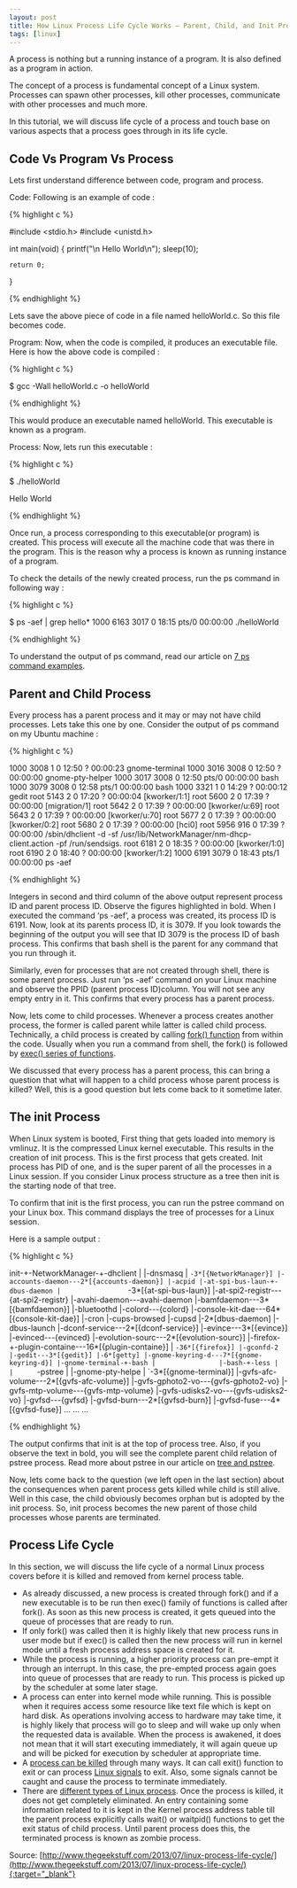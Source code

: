 ```yaml
---
layout: post
title: How Linux Process Life Cycle Works – Parent, Child, and Init Process
tags: [linux]
---
```


A process is nothing but a running instance of a program. It is also defined as a program in action.

The concept of a process is fundamental concept of a Linux system. Processes can spawn other processes, kill other processes, communicate with other processes and much more.

In this tutorial, we will discuss life cycle of a process and touch base on various aspects that a process goes through in its life cycle.

## Code Vs Program Vs Process

Lets first understand difference between code, program and process.

Code: Following is an example of code :

{% highlight c %}

#include <stdio.h>
#include <unistd.h>

int main(void)
{
    printf("\n Hello World\n");
    sleep(10);

    return 0;
}

{% endhighlight %}

Lets save the above piece of code in a file named helloWorld.c. So this file becomes code.

Program: Now, when the code is compiled, it produces an executable file. Here is how the above code is compiled :

{% highlight c %}

$ gcc -Wall helloWorld.c -o helloWorld

{% endhighlight %}

This would produce an executable named helloWorld. This executable is known as a program.

Process: Now, lets run this executable :

{% highlight c %}

$ ./helloWorld 

Hello World

{% endhighlight %}

Once run, a process corresponding to this executable(or program) is created. This process will execute all the machine code that was there in the program. This is the reason why a process is known as running instance of a program.

To check the details of the newly created process, run the ps command in following way :

{% highlight c %}

$ ps -aef | grep hello*
1000      6163  3017  0 18:15 pts/0    00:00:00 ./helloWorld

{% endhighlight %}

To understand the output of ps command, read our article on [7 ps command examples](http://www.thegeekstuff.com/2011/04/ps-command-examples/).

## Parent and Child Process

Every process has a parent process and it may or may not have child processes. Lets take this one by one. Consider the output of ps command on my Ubuntu machine :

{% highlight c %}

1000      3008     1  0 12:50 ?        00:00:23 gnome-terminal
1000      3016  3008  0 12:50 ?        00:00:00 gnome-pty-helper
1000      3017  3008  0 12:50 pts/0    00:00:00 bash
1000      3079  3008  0 12:58 pts/1    00:00:00 bash
1000      3321     1  0 14:29 ?        00:00:12 gedit
root      5143     2  0 17:20 ?        00:00:04 [kworker/1:1]
root      5600     2  0 17:39 ?        00:00:00 [migration/1]
root      5642     2  0 17:39 ?        00:00:00 [kworker/u:69]
root      5643     2  0 17:39 ?        00:00:00 [kworker/u:70]
root      5677     2  0 17:39 ?        00:00:00 [kworker/0:2]
root      5680     2  0 17:39 ?        00:00:00 [hci0]
root      5956   916  0 17:39 ?        00:00:00 /sbin/dhclient -d -sf /usr/lib/NetworkManager/nm-dhcp-client.action -pf /run/sendsigs.
root      6181     2  0 18:35 ?        00:00:00 [kworker/1:0]
root      6190     2  0 18:40 ?        00:00:00 [kworker/1:2]
1000      6191  3079  0 18:43 pts/1    00:00:00 ps -aef

{% endhighlight %}

Integers in second and third column of the above output represent process ID and parent process ID. Observe the figures highlighted in bold. When I executed the command ‘ps -aef’, a process was created, its process ID is 6191. Now, look at its parents process ID, it is 3079. If you look towards the beginning of the output you will see that ID 3079 is the process ID of bash process. This confirms that bash shell is the parent for any command that you run through it.

Similarly, even for processes that are not created through shell, there is some parent process. Just run ‘ps -aef’ command on your Linux machine and observe the PPID (parent process ID)column. You will not see any empty entry in it. This confirms that every process has a parent process.

Now, lets come to child processes. Whenever a process creates another process, the former is called parent while latter is called child process. Technically, a child process is created by calling [fork() function](http://www.thegeekstuff.com/2012/05/c-fork-function/) from within the code. Usually when you run a command from shell, the fork() is followed by [exec() series of functions](http://www.thegeekstuff.com/2012/03/c-process-control-functions/).

We discussed that every process has a parent process, this can bring a question that what will happen to a child process whose parent process is killed? Well, this is a good question but lets come back to it sometime later.

## The init Process

When Linux system is booted, First thing that gets loaded into memory is vmlinuz. It is the compressed Linux kernel executable. This results in the creation of init process. This is the first process that gets created. Init process has PID of one, and is the super parent of all the processes in a Linux session. If you consider Linux process structure as a tree then init is the starting node of that tree.

To confirm that init is the first process, you can run the pstree command on your Linux box. This command displays the tree of processes for a Linux session.

Here is a sample output :

{% highlight c %}

init-+-NetworkManager-+-dhclient
     |                |-dnsmasq
     |                `-3*[{NetworkManager}]
     |-accounts-daemon---2*[{accounts-daemon}]
     |-acpid
     |-at-spi-bus-laun-+-dbus-daemon
     |                 `-3*[{at-spi-bus-laun}]
     |-at-spi2-registr---{at-spi2-registr}
     |-avahi-daemon---avahi-daemon
     |-bamfdaemon---3*[{bamfdaemon}]
     |-bluetoothd
     |-colord---{colord}
     |-console-kit-dae---64*[{console-kit-dae}]
     |-cron
     |-cups-browsed
     |-cupsd
     |-2*[dbus-daemon]
     |-dbus-launch
     |-dconf-service---2*[{dconf-service}]
     |-evince---3*[{evince}]
     |-evinced---{evinced}
     |-evolution-sourc---2*[{evolution-sourc}]
     |-firefox-+-plugin-containe---16*[{plugin-containe}]
     |         `-36*[{firefox}]
     |-gconfd-2
     |-gedit---3*[{gedit}]
     |-6*[getty]
     |-gnome-keyring-d---7*[{gnome-keyring-d}]
     |-gnome-terminal-+-bash
     |                |-bash-+-less
     |                |      `-pstree
     |                |-gnome-pty-helpe
     |                `-3*[{gnome-terminal}]
     |-gvfs-afc-volume---2*[{gvfs-afc-volume}]
     |-gvfs-gphoto2-vo---{gvfs-gphoto2-vo}
     |-gvfs-mtp-volume---{gvfs-mtp-volume}
     |-gvfs-udisks2-vo---{gvfs-udisks2-vo}
     |-gvfsd---{gvfsd}
     |-gvfsd-burn---2*[{gvfsd-burn}]
     |-gvfsd-fuse---4*[{gvfsd-fuse}]
     ...
     ...
     ...

{% endhighlight %}

The output confirms that init is at the top of process tree. Also, if you observe the text in bold, you will see the complete parent child relation of pstree process. Read more about pstree in our article on [tree and pstree](http://www.thegeekstuff.com/2009/03/tree-and-pstree-visualize-unix-processes-and-directories-in-hierarchical-structure/).

Now, lets come back to the question (we left open in the last section) about the consequences when parent process gets killed while child is still alive. Well in this case, the child obviously becomes orphan but is adopted by the init process. So, init process becomes the new parent of those child processes whose parents are terminated.

## Process Life Cycle

In this section, we will discuss the life cycle of a normal Linux process covers before it is killed and removed from kernel process table.

- As already discussed, a new process is created through fork() and if a new executable is to be run then exec() family of functions is called after fork().  As soon as this new process is created, it gets queued into the queue of processes that are ready to run.
- If only fork() was called then it is highly likely that new process runs in user mode but if exec() is called then the new process will run in kernel mode until a fresh process address space is created for it.
- While the process is running, a higher priority process can pre-empt it through an interrupt. In this case, the pre-empted process again goes into queue of processes that are ready to run. This process is picked up by the scheduler at some later stage.
- A process can enter into kernel mode while running. This is possible when it requires access some resource like text file which is kept on hard disk. As operations involving access to hardware may take time, it is highly likely that process will go to sleep and will wake up only when the requested data is available.  When the process is awakened, it does not mean that it will start executing immediately, it will again queue up and will be picked for execution by scheduler at appropriate time.
- A [process can be killed](http://www.thegeekstuff.com/2009/12/4-ways-to-kill-a-process-kill-killall-pkill-xkill/) through many ways. It can call exit() function to exit or can process [Linux signals](http://www.thegeekstuff.com/2012/03/catch-signals-sample-c-code/) to exit. Also, some signals cannot be caught and cause the process to terminate immediately.
- There are [different types of Linux process](http://www.thegeekstuff.com/2012/02/unix-process-overview/). Once the process is killed, it does not get completely eliminated. An entry containing some information related to it is kept in the Kernel process address table till the parent process explicitly calls wait() or waitpid() functions to get the exit status of child process. Until parent process does this, the terminated process is known as zombie process.

Source: [http://www.thegeekstuff.com/2013/07/linux-process-life-cycle/](http://www.thegeekstuff.com/2013/07/linux-process-life-cycle/){:target="_blank"}